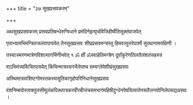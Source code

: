 +++
title = "३७ सुखप्रसवकरम्"

+++

अथसुखप्रसवकरम् प्रसवप्रतिबन्धेरुग्विधाने प्रमंदिनेइत्यृचंविजिहीर्ष्वेतिसूक्तंवाजपेत्

एताभ्यामभिमन्त्रितजलंवापाययेत् तेनसुखप्रसवः शीघ्रप्रसवमन्त्रस्तु हिमवत्युत्तरेपार्श्वे सुरथानामयक्षिणी ।

तस्याःस्मरणमात्रेणविशल्यागर्भिणीभवेत् १ ॐ क्षीं ॐस्वाहेतिमन्त्रेण दूर्वांकुरेणतिलतैलंशतंसहस्त्रं

वाऽभिमंत्र्यकिंचित्पाययेत् किंचिन्मात्रस्यगर्भेलेपश्च सम्यग्लेपेशीघ्रंसुखप्रसवः

अस्थिमात्रावशिष्टगोमस्तकस्यसूतिकागृहोपरिनिधानेसुखप्रसवः

वंशनिम्बयोस्त्वक्‍तुलसीमूलंकपित्थपत्रकरवीरबीजंचसमभागंमहिषीदुग्धेनपेषयित्वातेनसतैलनयोनिलेपसद्यःप्रसवः ।
